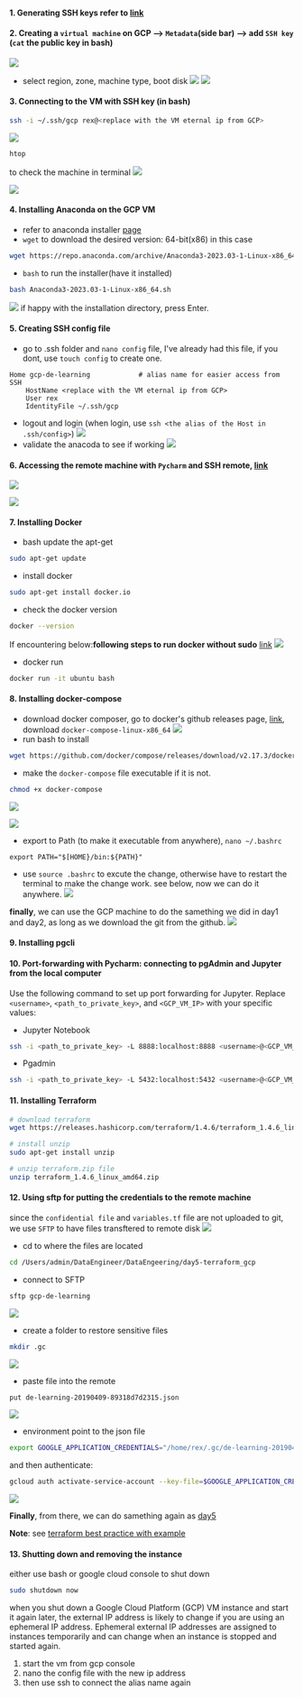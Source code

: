#### 1. Generating SSH keys refer to [link](https://cloud.google.com/compute/docs/connect/create-ssh-keys#create_an_ssh_key_pair)
#### 2. Creating a `virtual machine` on GCP --> `Metadata`(side bar) --> add `SSH key` (`cat` the public key in bash)
![](../Pictures/Pasted%20image%2020230505105036.png)
- select region, zone, machine type, boot disk
![](../Pictures/Pasted%20image%2020230505110018.png)
![](../Pictures/Pasted%20image%2020230505110219.png)

#### 3. Connecting to the VM with SSH key (in bash)
```bash
ssh -i ~/.ssh/gcp rex@<replace with the VM eternal ip from GCP>
```

![](../Pictures/Pasted%20image%2020230505111056.png)
```bash
htop
```
to check the machine in terminal
![](../Pictures/Pasted%20image%2020230505111150.png)

![](../Pictures/Pasted%20image%2020230505111319.png)
#### 4. Installing Anaconda on the GCP VM
- refer to anaconda installer [page](https://www.anaconda.com/download#downloads)
- `wget` to download the desired version: 64-bit(x86) in this case
```bash
wget https://repo.anaconda.com/archive/Anaconda3-2023.03-1-Linux-x86_64.sh
```
- `bash` to run the installer(have it installed)
```bash
bash Anaconda3-2023.03-1-Linux-x86_64.sh
```

![](../Pictures/Pasted%20image%2020230505112051.png)
if happy with the installation directory, press Enter.

#### 5. Creating SSH config file
- go to .ssh folder and `nano config` file, I've already had this file, if you dont, use `touch config` to create one.
```nano
Home gcp-de-learning            # alias name for easier access from SSH
    HostName <replace with the VM eternal ip from GCP>
    User rex
    IdentityFile ~/.ssh/gcp
```
- logout and login (when login, use `ssh <the alias of the Host in .ssh/config>`)
![](../Pictures/Pasted%20image%2020230505113715.png)
- validate the anacoda to see if working
![](../Pictures/Pasted%20image%2020230505114142.png)

#### 6. Accessing the remote machine with `Pycharm` and SSH remote, [link](https://www.jetbrains.com/help/pycharm/creating-a-remote-server-configuration.html)
![](../Pictures/Pasted%20image%2020230505115948.png)

![](../Pictures/Pasted%20image%2020230505131151.png)

#### 7. Installing Docker
- bash update the apt-get
```bash
sudo apt-get update
```
- install docker
```bash
sudo apt-get install docker.io
```
- check the docker version
```bash
docker --version
```
If encountering below:**following steps to run docker without sudo** [link](https://github.com/sindresorhus/guides/blob/main/docker-without-sudo.md)
![](../Pictures/Pasted%20image%2020230505122038.png)
- docker run 
```bash
docker run -it ubuntu bash
```

#### 8. Installing docker-compose
- download docker composer, go to docker's github releases page, [link](https://github.com/docker/compose/releases), download `docker-compose-linux-x86_64`
![](../Pictures/Pasted%20image%2020230505122542.png)
- run bash to install
```bash
wget https://github.com/docker/compose/releases/download/v2.17.3/docker-compose-linux-x86_64 -O docker-compose
```

- make the `docker-compose` file executable if it is not.
```bash
chmod +x docker-compose
```
![](../Pictures/Pasted%20image%2020230505123831.png)

![](../Pictures/Pasted%20image%2020230505123902.png)

- export to Path (to make it executable from anywhere), `nano ~/.bashrc`
```nano
export PATH="$[HOME}/bin:${PATH}"
```

- use `source .bashrc` to excute the change, otherwise have to restart the terminal to make the change work. see below, now we can do it anywhere.
![](../Pictures/Pasted%20image%2020230505125229.png)

**finally**, we can use the GCP machine to do the samething we did in day1 and day2, as long as we download the git from the github.
![](../Pictures/Pasted%20image%2020230505125513.png)

#### 9. Installing pgcli

#### 10. Port-forwarding with Pycharm: connecting to pgAdmin and Jupyter from the local computer
Use the following command to set up port forwarding for Jupyter. Replace `<username>`, `<path_to_private_key>`, and `<GCP_VM_IP>` with your specific values:
- Jupyter Notebook
```bash
ssh -i <path_to_private_key> -L 8888:localhost:8888 <username>@<GCP_VM_IP>
```

- Pgadmin
``` bash
ssh -i <path_to_private_key> -L 5432:localhost:5432 <username>@<GCP_VM_IP>
```

#### 11. Installing Terraform
```bash
# download terraform
wget https://releases.hashicorp.com/terraform/1.4.6/terraform_1.4.6_linux_amd64.zip
```

```bash
# install unzip
sudo apt-get install unzip
```

```bash
# unzip terraform.zip file
unzip terraform_1.4.6_linux_amd64.zip
```


#### 12. Using sftp for putting the credentials to the remote machine
since the `confidential file` and `variables.tf` file are not uploaded to git, we use `SFTP` to have files transftered to remote disk
![](../Pictures/Pasted%20image%2020230505150613.png)
- cd to where the files are located
```bash
cd /Users/admin/DataEngineer/DataEngeering/day5-terraform_gcp
```
- connect to SFTP
```bash
sftp gcp-de-learning
```
![](../Pictures/Pasted%20image%2020230505150736.png)

- create a folder to restore sensitive files
```bash
mkdir .gc
```
![](../Pictures/Pasted%20image%2020230505150922.png)

- paste file into the remote
```bash
put de-learning-20190409-89318d7d2315.json
```
![](../Pictures/Pasted%20image%2020230505151525.png)

- environment point to the json file
```bash
export GOOGLE_APPLICATION_CREDENTIALS="/home/rex/.gc/de-learning-20190409-89318d7d2315.json"
```
and then authenticate:
```bash
gcloud auth activate-service-account --key-file=$GOOGLE_APPLICATION_CREDENTIALS
```

![](../Pictures/Pasted%20image%2020230505152441.png)

**Finally**, from there, we can do samething again as [day5](../day5-terraform_gcp)

**Note**: see [terraform best practice with example](terraform_best_practice.md)
#### 13. Shutting down and removing the instance
either use bash or google cloud console to shut down
```bash
sudo shutdown now
```
when you shut down a Google Cloud Platform (GCP) VM instance and start it again later, the external IP address is likely to change if you are using an ephemeral IP address. Ephemeral external IP addresses are assigned to instances temporarily and can change when an instance is stopped and started again.

1. start the vm from gcp console 
2. nano the config file with the new ip address
3. then use ssh to connect the alias name again